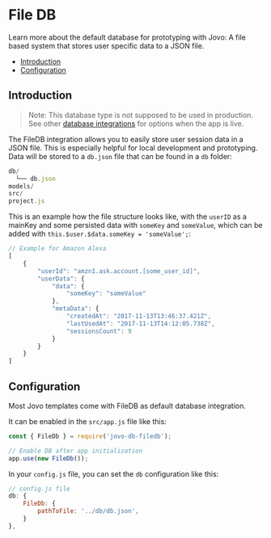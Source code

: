 # File DB

Learn more about the default database for prototyping with Jovo: A file based system that stores user specific data to a JSON file.

* [Introduction](#introduction)
* [Configuration](#configuration)


## Introduction

> Note: This database type is not supposed to be used in production. See other [database integrations](./README.md '../') for options when the app is live. 

The FileDB integration allows you to easily store user session data in a JSON file. This is especially helpful for local development and prototyping. Data will be stored to a `db.json` file that can be found in a `db` folder:

```javascript
db/
  └── db.json
models/
src/
project.js
```

This is an example how the file structure looks like, with the `userID` as a mainKey and some persisted data with `someKey` and `someValue`, which can be added with `this.$user.$data.someKey = 'someValue';`:

```js
// Example for Amazon Alexa
[
	{
		"userId": "amzn1.ask.account.[some_user_id]",
		"userData": {
			"data": {
				"someKey": "someValue"
			},
			"metaData": {
				"createdAt": "2017-11-13T13:46:37.421Z",
				"lastUsedAt": "2017-11-13T14:12:05.738Z",
				"sessionsCount": 9
			}
		}
	}
]
```

## Configuration

Most Jovo templates come with FileDB as default database integration.

It can be enabled in the `src/app.js` file like this:

```javascript
const { FileDb } = require('jovo-db-filedb');

// Enable DB after app initialization
app.use(new FileDb());
```

In your `config.js` file, you can set the `db` configuration like this:

```javascript
// config.js file
db: {
	FileDb: {
		pathToFile: '../db/db.json',
	}
},
```







<!--[metadata]: {"description": "Learn how to store user specific data to a file-based database with the Jovo Framework",
"route": "databases/file-db" }-->
